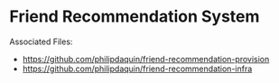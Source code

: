 # Friend Recommendation System 

Associated Files:
- https://github.com/philipdaquin/friend-recommendation-provision
- https://github.com/philipdaquin/friend-recommendation-infra